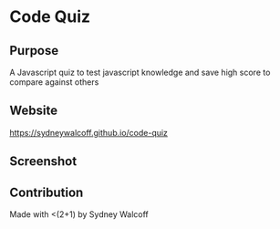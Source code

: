 #  Code Quiz

## Purpose
A Javascript quiz to test javascript knowledge and save high score to compare against others

## Website
https://sydneywalcoff.github.io/code-quiz

## Screenshot

## Contribution
Made with <(2+1) by Sydney Walcoff